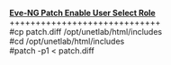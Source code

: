 <B><u>Eve-NG Patch Enable User Select Role</u> </B></br >
+++++++++++++++++++++++++++++ </br >
#cp patch.diff /opt/unetlab/html/includes </br >
#cd /opt/unetlab/html/includes </br >
#patch -p1 < patch.diff
